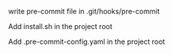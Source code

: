write pre-commit file in .git/hooks/pre-commit

Add install.sh in the project root

Add .pre-commit-config.yaml in the project root


